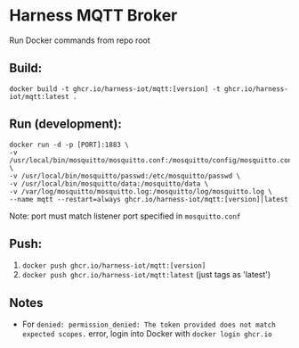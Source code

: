 # Harness MQTT Broker

Run Docker commands from repo root

## Build:

`docker build -t ghcr.io/harness-iot/mqtt:[version] -t ghcr.io/harness-iot/mqtt:latest .`

## Run (development):

```
docker run -d -p [PORT]:1883 \
-v /usr/local/bin/mosquitto/mosquitto.conf:/mosquitto/config/mosquitto.conf \
-v /usr/local/bin/mosquitto/passwd:/etc/mosquitto/passwd \
-v /usr/local/bin/mosquitto/data:/mosquitto/data \
-v /var/log/mosquitto/mosquitto.log:/mosquitto/log/mosquitto.log \
--name mqtt --restart=always ghcr.io/harness-iot/mqtt:[version]|latest
```

Note: port must match listener port specified in `mosquitto.conf`

## Push:

1. `docker push ghcr.io/harness-iot/mqtt:[version]`
2. `docker push ghcr.io/harness-iot/mqtt:latest` (just tags as 'latest')

## Notes

- For `denied: permission_denied: The token provided does not match expected scopes.` error, login into Docker with `docker login ghcr.io`

```

```
